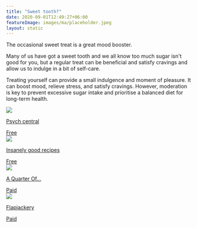 ```yaml
---
title: "Sweet tooth?"
date: 2020-09-01T12:49:27+06:00
featureImage: images/ma/placeholder.jpeg
layout: static
---
```


The occasional sweet treat is a great mood booster.

Many of us have got a sweet tooth and we all know too much sugar isn't good for you, but a regular treat can be beneficial and satisfy cravings and allow us to indulge in a bit of self-care. 

Treating yourself can provide a small indulgence and moment of pleasure. It can boost mood, relieve stress, and satisfy cravings. However, moderation is key to prevent excessive sugar intake and prioritise a balanced diet for long-term health.

<a class="ma-link" href="https://psychcentral.com/blog/psychology-rewarding-yourself-with-treats#2"><div class="ma-card ma-card-Health"><div class="ma-icon"><img src ="/images/icon-check.png"/></div><div class="ma-name"><p>Psych central</p></div><div class="ma-paid-text"><span>Free</span></div></div></a><a class="ma-link" href="https://insanelygoodrecipes.com/homemade-candy-bars/"><div class="ma-card ma-card-Health"><div class="ma-icon"><img src ="/images/icon-check.png"/></div><div class="ma-name"><p>Insanely good recipes</p></div><div class="ma-paid-text"><span>Free</span></div></div></a><a class="ma-link" href="https://www.awin1.com/cread.php?awinmid=978&awinaffid=1198638&ued=https%3A%2F%2Fwww.aquarterof.co.uk"><div class="ma-card ma-card-Health"><div class="ma-icon"><img src ="/images/icon-pound.png"/></div><div class="ma-name"><p>A Quarter Of...</p></div><div class="ma-paid-text"><span>Paid</span></div></div></a><a class="ma-link" href="https://www.awin1.com/cread.php?awinmid=44463&awinaffid=1198638&ued=https%3A%2F%2Fwww.flapjackery.co.uk%2F"><div class="ma-card ma-card-Health"><div class="ma-icon"><img src ="/images/icon-pound.png"/></div><div class="ma-name"><p>Flapjackery</p></div><div class="ma-paid-text"><span>Paid</span></div></div></a>  

<br/><br/>






